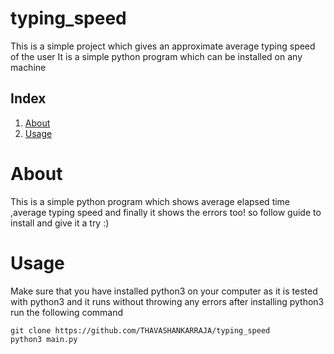 # typing_speed
This is a simple project which gives an approximate average typing speed of the user
It is a simple python program which can be installed on any machine

## Index
1. [About](#about)
2. [Usage](#usage)

<a name="about" > </a>
# About
This is a simple python program which shows average elapsed time ,average typing speed and finally it shows the errors too!
so follow guide to install and give it a try :)


<a name="usage"></a>
 # Usage
 Make sure that you have installed python3 on your computer as it is tested with python3 and it runs without throwing any errors
 after installing python3 run the following command
 ``` 
 git clone https://github.com/THAVASHANKARRAJA/typing_speed
 python3 main.py
```
